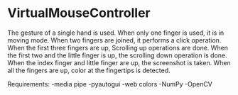 # VirtualMouseController
The gesture of a single hand is used. When only one finger is used, it is in moving mode. When two fingers are joined, it performs a click operation. When the first three fingers are up, Scrolling up operations are done. When the first two and the little finger is up, the scrolling down operation is done. When the index finger and little finger are up, the screenshot is taken. When all the fingers are up, color at the fingertips is detected.

Requirements: -media pipe -pyautogui -web colors -NumPy -OpenCV
